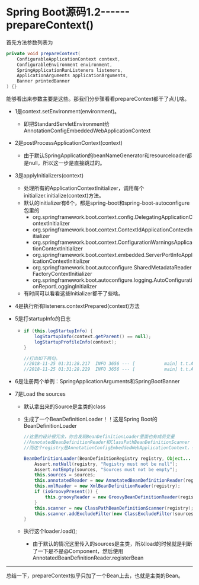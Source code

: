 # Spring Boot源码1.2------prepareContext()

首先方法参数列表为

```java
private void prepareContext(
    ConfigurableApplicationContext context,
    ConfigurableEnvironment environment, 
    SpringApplicationRunListeners listeners,
    ApplicationArguments applicationArguments, 
    Banner printedBanner
) {}
```

能够看出来参数主要是这些。那我们分步骤看看prepareContext都干了点儿啥。

* 1是context.setEnvironment(environment)。

  * 即把StandardServletEnvironment给AnnotationConfigEmbeddedWebApplicationContext

* 2是postProcessApplicationContext(context)

  * 由于默认SpringApplication的beanNameGenerator和resourceloader都是null，所以这一步是直接跳过的。

* 3是applyInitializers(context)

  * 处理所有的ApplicationContextInitializer，调用每个initializer.initialize(context)方法。
  * 默认的initializer有6个，都是spring-boot和spring-boot-autoconfigure包里的
    * org.springframework.boot.context.config.DelegatingApplicationContextInitializer
    * org.springframework.boot.context.ContextIdApplicationContextInitializer
    * org.springframework.boot.context.ConfigurationWarningsApplicationContextInitializer
    * org.springframework.boot.context.embedded.ServerPortInfoApplicationContextInitializer
    * org.springframework.boot.autoconfigure.SharedMetadataReaderFactoryContextInitializer
    * org.springframework.boot.autoconfigure.logging.AutoConfigurationReportLoggingInitializer
  * 有时间可以看看这些Initializer都干了些啥。

* 4是执行所有listeners.contextPrepared(context)方法

* 5是打startupInfo的日志

  * ```java
    if (this.logStartupInfo) {
    	logStartupInfo(context.getParent() == null);
    	logStartupProfileInfo(context);
    }
    
    //打出如下两句。
    //2018-11-25 01:31:28.217  INFO 3656 --- [           main] t.t.AlertManagerMain                     : Starting AlertManagerMain on htf-yintianye-nb with PID 3656 (D:\IdeaProjects\pureSpringBoot\alert-manager\target\classes started by yintianye in D:\IdeaProjects\pureSpringBoot)
    //2018-11-25 01:31:28.229  INFO 3656 --- [           main] t.t.AlertManagerMain                     : No active profile set, falling back to default profiles: default
    ```

* 6是注册两个单例：SpringApplicationArguments和SpringBootBanner

* 7是Load the sources

  * 默认拿出来的Source是主类的class

  * 生成了一个BeanDefinitionLoader！！这是Spring Boot的BeanDefinitionLoader

    ```java
    //这里的设计很冗余，你会发现BeanDefinitionLoader里面也有成员变量
    //AnnotatedBeanDefinitionReader和ClassPathBeanDefinitionScanner
    //而这个registry是AnnotationConfigEmbeddedWebApplicationContext，也有这些玩意儿
    
    BeanDefinitionLoader(BeanDefinitionRegistry registry, Object... sources) {
    	Assert.notNull(registry, "Registry must not be null");
    	Assert.notEmpty(sources, "Sources must not be empty");
    	this.sources = sources;
    	this.annotatedReader = new AnnotatedBeanDefinitionReader(registry);
    	this.xmlReader = new XmlBeanDefinitionReader(registry);
    	if (isGroovyPresent()) {
    		this.groovyReader = new GroovyBeanDefinitionReader(registry);
    	}
    	this.scanner = new ClassPathBeanDefinitionScanner(registry);
    	this.scanner.addExcludeFilter(new ClassExcludeFilter(sources));
    }
    ```

    

  * 执行这个loader.load();

    * 由于默认的情况这里传入的sources是主类，所以load的时候就是判断了一下是不是@Component，然后使用AnnotatedBeanDefinitionReader.registerBean

-------------------------------------------------

总结一下，prepareContext似乎只加了一个Bean上去，也就是主类的Bean。